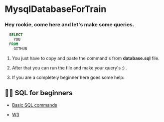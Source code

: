 # MysqlDatabaseForTrain

### Hey rookie, come here and let's make some queries.
```sql 
  SELECT
    YOU
  FROM
    GITHUB
```

1.  You just have to copy and paste the command's from <strong>database.sql</strong> file. 

2. After that you can run the file and make your query's :) .

3.  If you are a completely beginner here goes some help:

## 👨‍💻 SQL for beginners

* <a href="https://walnut-shawl-905.notion.site/SQL-COMANDOS-9331ab520078445c89e560d0a98fb7d2?pvs=4">Basic SQL commands</a>

*  <a href="https://www.w3schools.com/sql/sql_select.asp">W3</a>
